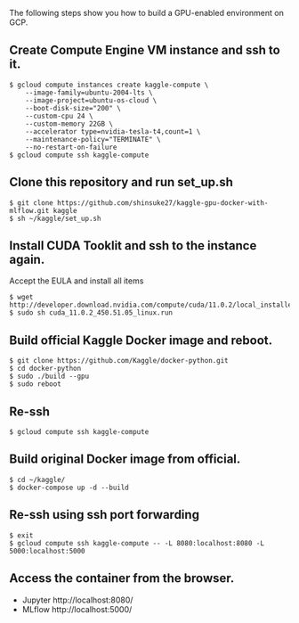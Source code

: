 The following steps show you how to build a GPU-enabled environment on GCP.

## Create Compute Engine VM instance and ssh to it.

```
$ gcloud compute instances create kaggle-compute \
    --image-family=ubuntu-2004-lts \
    --image-project=ubuntu-os-cloud \
    --boot-disk-size="200" \
    --custom-cpu 24 \
    --custom-memory 22GB \
    --accelerator type=nvidia-tesla-t4,count=1 \
    --maintenance-policy="TERMINATE" \
    --no-restart-on-failure
$ gcloud compute ssh kaggle-compute
```

## Clone this repository and run set_up.sh

```
$ git clone https://github.com/shinsuke27/kaggle-gpu-docker-with-mlflow.git kaggle
$ sh ~/kaggle/set_up.sh
```

## Install CUDA Tooklit and ssh to the instance again.

Accept the EULA and install all items

```
$ wget http://developer.download.nvidia.com/compute/cuda/11.0.2/local_installers/cuda_11.0.2_450.51.05_linux.run
$ sudo sh cuda_11.0.2_450.51.05_linux.run
```

## Build official Kaggle Docker image and reboot.

```
$ git clone https://github.com/Kaggle/docker-python.git
$ cd docker-python
$ sudo ./build --gpu
$ sudo reboot
```

## Re-ssh

```
$ gcloud compute ssh kaggle-compute
```

## Build original Docker image from official.

```
$ cd ~/kaggle/
$ docker-compose up -d --build
```

## Re-ssh using ssh port forwarding

```
$ exit
$ gcloud compute ssh kaggle-compute -- -L 8080:localhost:8080 -L 5000:localhost:5000
```

## Access the container from the browser.

- Jupyter http://localhost:8080/
- MLflow http://localhost:5000/
